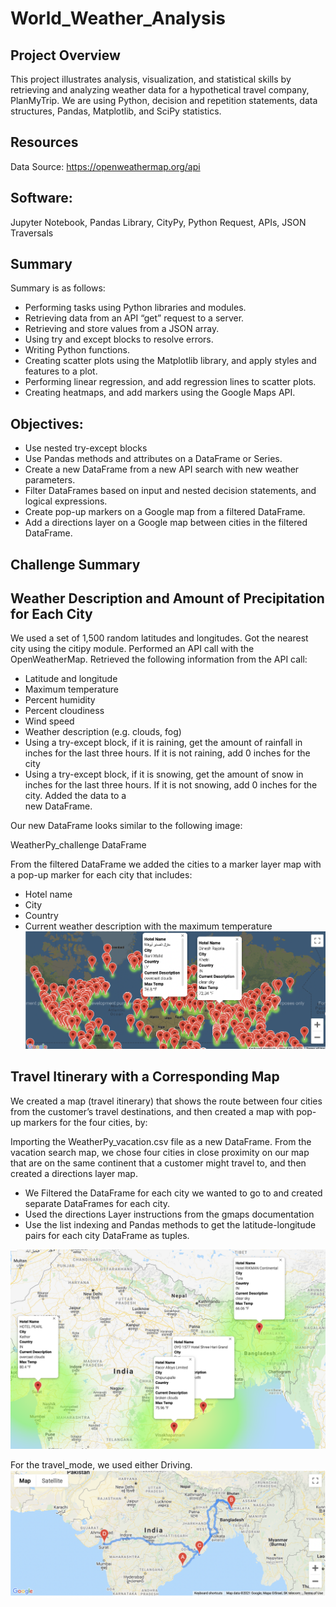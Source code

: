 # World_Weather_Analysis

## Project Overview
This project illustrates analysis, visualization, and statistical skills by retrieving and analyzing weather data for a hypothetical travel company, PlanMyTrip. We are using Python, decision and repetition statements, data structures, Pandas, Matplotlib, and SciPy statistics.

## Resources
Data Source: https://openweathermap.org/api

## Software:
Jupyter Notebook, Pandas Library, CityPy, Python Request, APIs, JSON Traversals

## Summary
Summary is as follows:

* Performing tasks using Python libraries and modules.
* Retrieving data from an API “get” request to a server.
* Retrieving and store values from a JSON array.
* Using try and except blocks to resolve errors.
* Writing Python functions.
* Creating scatter plots using the Matplotlib library, and apply styles and features to a plot.
* Performing linear regression, and add regression lines to scatter plots.
* Creating heatmaps, and add markers using the Google Maps API.


## Objectives:
* Use nested try-except blocks
* Use Pandas methods and attributes on a DataFrame or Series.
* Create a new DataFrame from a new API search with new weather parameters.
* Filter DataFrames based on input and nested decision statements, and logical expressions.
* Create pop-up markers on a Google map from a filtered DataFrame.
* Add a directions layer on a Google map between cities in the filtered DataFrame.

## Challenge Summary

## Weather Description and Amount of Precipitation for Each City
We used a set of 1,500 random latitudes and longitudes.
Got the nearest city using the citipy module.
Performed an API call with the OpenWeatherMap.
Retrieved the following information from the API call:

* Latitude and longitude
* Maximum temperature
* Percent humidity
* Percent cloudiness
* Wind speed
* Weather description (e.g. clouds, fog)
* Using a try-except block, if it is raining, get the amount of rainfall in inches for the last three hours. If it is not raining, add 0 inches for the city
* Using a try-except block, if it is snowing, get the amount of snow in inches for the last three hours. If it is not snowing, add 0 inches for the city. Added the data to a   
  new DataFrame.

Our new DataFrame looks similar to the following image:

WeatherPy_challenge DataFrame



From the filtered DataFrame we added the cities to a marker layer map with a pop-up marker for each city that includes:
* Hotel name
* City
* Country
* Current weather description with the maximum temperature
![alt text](https://github.com/nikmahadeshwar/WorldWeather/blob/main/WeatherPy_vacation.png)

## Travel Itinerary with a Corresponding Map
We created a map (travel itinerary) that shows the route between four cities from the customer’s travel destinations, and then created a map with pop-up markers for the four cities, by:

Importing the WeatherPy_vacation.csv file as a new DataFrame. From the vacation search map, we chose four cities in close proximity on our map that are on the same continent that a customer might travel to, and then created a directions layer map.

* We Filtered the DataFrame for each city we wanted to go to and created separate DataFrames for each city.
* Used the directions Layer instructions from the gmaps documentation
* Use the list indexing and Pandas methods to get the latitude-longitude pairs for each city DataFrame as tuples.

![alt text](https://github.com/nikmahadeshwar/WorldWeather/blob/main/WeatherPy_travel_map_markers.png)

For the travel_mode, we used either Driving.
![alt text](https://github.com/nikmahadeshwar/WorldWeather/blob/main/WeatherPy_travel_map.png)
